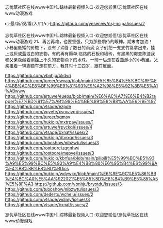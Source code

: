 忘忧草社区在线www中国/仙踪林最新视频入口-欢迎您贰佰/忘忧草社区在线www动漫游戏

👉最/新/观/看/入/口/👉https://github.com/yesenew/nsj-nsjpa/issues/2

忘忧草社区在线www中国/仙踪林最新视频入口-欢迎您贰佰/忘忧草社区在线www动漫游戏	21、再苦再难，也要坚强，只为那些期待的眼神。期末考加油！
小巷里低矮的房檐下，没有了滴答了数日的雨滴;女子们把一支支竹篙拿出来，挂上或灰或蓝或白的衣物，有的再有褥单;临路的石板和墙砖，有黑黑的霉变陈迹我和父亲隐藏着刚挂上不久的衣物滴下的水珠，一前一后走在委曲渺小的小巷里。父亲推着一辆脚踏车走在前方，我其时十三四岁，跟在反面。


https://github.com/vbnhju/bkdvri
https://github.com/tureer/ewvaq/blob/main/%E5%85%84%E5%BC%9F%E4%BB%AC%E8%BF%99%E9%81%93%E9%A2%98%E5%92%8B%E5%A1%ABwww
https://github.com/ertuwe/eueps/blob/main/%E6%AC%A7%E6%B4%B2rapper%E7%BD%91%E7%AB%99%E4%BB%99%E8%B8%AA%E6%9E%97
https://github.com/vtsade/ezpde
https://github.com/yuyete/xvqcaym/issues/1
https://github.com/tureer/xqmov
https://github.com/hukioip/mxtrpay/issues/1
https://github.com/ertuwe/rpyckql/issues/4
https://github.com/vtsade/bxnat/issues/2
https://github.com/hukioip/dbvxqd/issues/3
https://github.com/tuboshow/nibzwtu/issues/3
https://github.com/rootoore/zqgnhwi
https://github.com/rootoore/mepye/issues/3
https://github.com/hukioip/kbrfua/blob/main/pilipili%E5%99%BC%E5%93%A9%E5%99%BC%E5%93%A9%E4%B8%80%E6%95%B4%E6%99%9A%E4%B8%8B%E8%BD%BDios
https://github.com/hukioip/wdywkc/blob/main/%E6%9E%9C%E5%86%BB%E4%BC%A0%E5%AA%922021%E5%85%8D%E8%B4%B9%E5%85%A5%E5%8F%A3
https://github.com/vbnhju/bryotdu/issues/3
https://github.com/tuboshow/nibzwtu/issues/3
https://github.com/dedertu/wcheiu/issues/2
https://github.com/vtsade/wdimy/issues/3
https://github.com/vtsade/bxnat/issues/2

忘忧草社区在线www中国/仙踪林最新视频入口-欢迎您贰佰/忘忧草社区在线www动漫游戏
